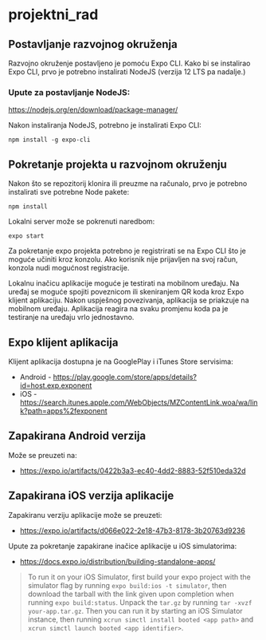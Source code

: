 # projektni_rad
## Postavljanje razvojnog okruženja 
Razvojno okruženje postavljeno je pomoću Expo CLI. Kako bi se instalirao Expo CLI, prvo je potrebno instalirati NodeJS (verzija 12 LTS pa nadalje.)

### Upute za postavljanje NodeJS: 
https://nodejs.org/en/download/package-manager/

Nakon instaliranja NodeJS, potrebno je instalirati Expo CLI:
                                                 
```npm install -g expo-cli```

## Pokretanje projekta u razvojnom okruženju 
Nakon što se repozitorij klonira ili preuzme na računalo, prvo je potrebno instalirati sve potrebne Node pakete: 

```npm install```

Lokalni server može se pokrenuti naredbom:

```expo start``` 
           
Za pokretanje expo projekta potrebno je registrirati se na Expo CLI što je moguće učiniti kroz konzolu. Ako korisnik nije prijavljen na svoj račun, konzola nudi mogućnost registracije. 

Lokalnu inačicu aplikacije moguće je testirati na mobilnom uređaju. Na uređaj se moguće spojiti poveznicom ili skeniranjem QR koda kroz Expo klijent aplikaciju. Nakon uspješnog povezivanja, aplikacija se priakzuje na mobilnom uređaju. Aplikacija reagira na svaku promjenu koda pa je testiranje na uređaju vrlo jednostavno. 
                                        
## Expo klijent aplikacija                                                          
Klijent aplikacija dostupna je na GooglePlay i iTunes Store servisima: 
- Android - https://play.google.com/store/apps/details?id=host.exp.exponent 
- iOS - https://search.itunes.apple.com/WebObjects/MZContentLink.woa/wa/link?path=apps%2fexponent 

## Zapakirana Android verzija 
Može se preuzeti na: 
- https://expo.io/artifacts/0422b3a3-ec40-4dd2-8883-52f510eda32d

## Zapakirana iOS verzija aplikacije
Zapakiranu verziju aplikacije može se preuzeti:
- https://expo.io/artifacts/d066e022-2e18-47b3-8178-3b20763d9236

Upute za pokretanje zapakirane inačice aplikacije u iOS simulatorima: 
- https://docs.expo.io/distribution/building-standalone-apps/     

> To run it on your iOS Simulator, first build your expo project with the simulator flag by running ```expo build:ios -t simulator```, then download the tarball with the link given upon completion when running ```expo build:status```. Unpack the ```tar.gz``` by running ```tar -xvzf your-app.tar.gz```. Then you can run it by starting an iOS Simulator instance, then running ```xcrun simctl install booted <app path>``` and ```xcrun simctl launch booted <app identifier>```.
